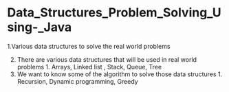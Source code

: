 # Data_Structures_Problem_Solving_Using-_Java

1.Various data structures to solve the real world problems

2. There are various data structures that will be used in real world problems
         1. Arrays, Linked list , Stack, Queue, Tree
3. We want to know some of the algorithm to solve those data structures
         1. Recursion, Dynamic programming, Greedy
